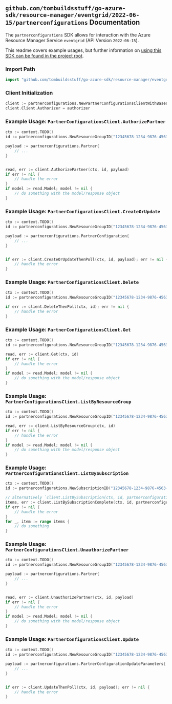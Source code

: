 
## `github.com/tombuildsstuff/go-azure-sdk/resource-manager/eventgrid/2022-06-15/partnerconfigurations` Documentation

The `partnerconfigurations` SDK allows for interaction with the Azure Resource Manager Service `eventgrid` (API Version `2022-06-15`).

This readme covers example usages, but further information on [using this SDK can be found in the project root](https://github.com/tombuildsstuff/go-azure-sdk/tree/main/docs).

### Import Path

```go
import "github.com/tombuildsstuff/go-azure-sdk/resource-manager/eventgrid/2022-06-15/partnerconfigurations"
```


### Client Initialization

```go
client := partnerconfigurations.NewPartnerConfigurationsClientWithBaseURI("https://management.azure.com")
client.Client.Authorizer = authorizer
```


### Example Usage: `PartnerConfigurationsClient.AuthorizePartner`

```go
ctx := context.TODO()
id := partnerconfigurations.NewResourceGroupID("12345678-1234-9876-4563-123456789012", "example-resource-group")

payload := partnerconfigurations.Partner{
	// ...
}


read, err := client.AuthorizePartner(ctx, id, payload)
if err != nil {
	// handle the error
}
if model := read.Model; model != nil {
	// do something with the model/response object
}
```


### Example Usage: `PartnerConfigurationsClient.CreateOrUpdate`

```go
ctx := context.TODO()
id := partnerconfigurations.NewResourceGroupID("12345678-1234-9876-4563-123456789012", "example-resource-group")

payload := partnerconfigurations.PartnerConfiguration{
	// ...
}


if err := client.CreateOrUpdateThenPoll(ctx, id, payload); err != nil {
	// handle the error
}
```


### Example Usage: `PartnerConfigurationsClient.Delete`

```go
ctx := context.TODO()
id := partnerconfigurations.NewResourceGroupID("12345678-1234-9876-4563-123456789012", "example-resource-group")

if err := client.DeleteThenPoll(ctx, id); err != nil {
	// handle the error
}
```


### Example Usage: `PartnerConfigurationsClient.Get`

```go
ctx := context.TODO()
id := partnerconfigurations.NewResourceGroupID("12345678-1234-9876-4563-123456789012", "example-resource-group")

read, err := client.Get(ctx, id)
if err != nil {
	// handle the error
}
if model := read.Model; model != nil {
	// do something with the model/response object
}
```


### Example Usage: `PartnerConfigurationsClient.ListByResourceGroup`

```go
ctx := context.TODO()
id := partnerconfigurations.NewResourceGroupID("12345678-1234-9876-4563-123456789012", "example-resource-group")

read, err := client.ListByResourceGroup(ctx, id)
if err != nil {
	// handle the error
}
if model := read.Model; model != nil {
	// do something with the model/response object
}
```


### Example Usage: `PartnerConfigurationsClient.ListBySubscription`

```go
ctx := context.TODO()
id := partnerconfigurations.NewSubscriptionID("12345678-1234-9876-4563-123456789012")

// alternatively `client.ListBySubscription(ctx, id, partnerconfigurations.DefaultListBySubscriptionOperationOptions())` can be used to do batched pagination
items, err := client.ListBySubscriptionComplete(ctx, id, partnerconfigurations.DefaultListBySubscriptionOperationOptions())
if err != nil {
	// handle the error
}
for _, item := range items {
	// do something
}
```


### Example Usage: `PartnerConfigurationsClient.UnauthorizePartner`

```go
ctx := context.TODO()
id := partnerconfigurations.NewResourceGroupID("12345678-1234-9876-4563-123456789012", "example-resource-group")

payload := partnerconfigurations.Partner{
	// ...
}


read, err := client.UnauthorizePartner(ctx, id, payload)
if err != nil {
	// handle the error
}
if model := read.Model; model != nil {
	// do something with the model/response object
}
```


### Example Usage: `PartnerConfigurationsClient.Update`

```go
ctx := context.TODO()
id := partnerconfigurations.NewResourceGroupID("12345678-1234-9876-4563-123456789012", "example-resource-group")

payload := partnerconfigurations.PartnerConfigurationUpdateParameters{
	// ...
}


if err := client.UpdateThenPoll(ctx, id, payload); err != nil {
	// handle the error
}
```
